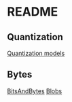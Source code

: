 # README
## Quantization
[Quantization models](https://huggingface.co/docs/transformers/v4.34.0/main_classes/quantization)
## Bytes
[BitsAndBytes](https://discuss.huggingface.co/t/correct-usage-of-bitsandbytesconfig/33809)
[Blobs](https://github.com/huggingface/blog/blob/main/4bit-transformers-bitsandbytes.md)
